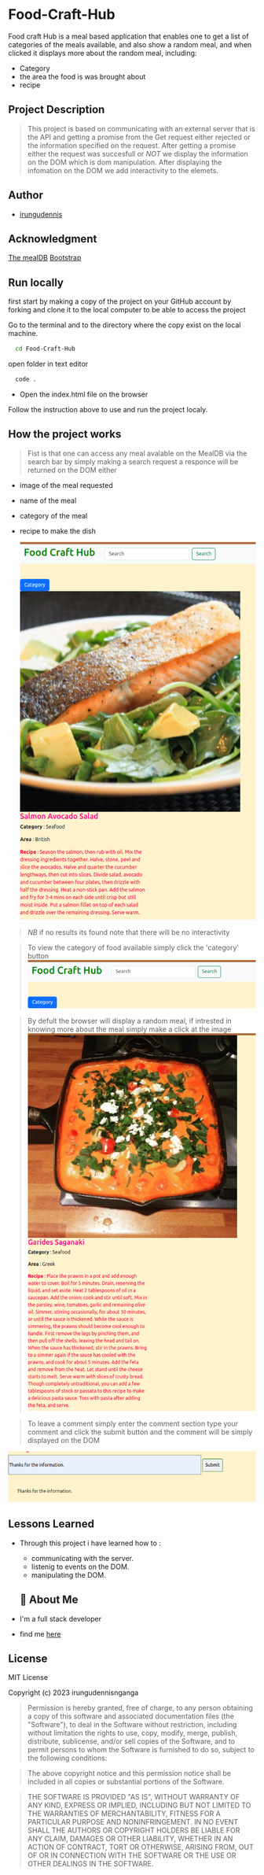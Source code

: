 # Food-Craft-Hub
Food craft Hub is a meal based application that enables one to get a list of categories of the meals available,
and also show a random meal, and when clicked it displays more about the random meal, including:
* Category 
* the area the food is was brought about
* recipe
## Project Description 
> This project is based on communicating with an external server that is the API and getting 
a promise from the Get request either rejected or the information specified on the request.
> After getting a promise either the request was succesfull or *NOT* we display the information 
on the DOM which is dom manipulation.
> After displaying the infomation on the DOM we add interactivity to the elemets.

## Author

  * [irungudennis](https://github.com/irungudenninganga)

## Acknowledgment
[The mealDB](https://www.themealdb.com/api.php)
[Bootstrap](https://getbootstrap.com/docs/5.3/getting-started/introduction/)

## Run locally
first start by making a copy of the project on your GitHub account by forking and clone it to the local computer to be able to access the project

Go to the terminal and to the directory where the copy exist on the local machine.


```bash
  cd Food-Craft-Hub
```

open folder in text editor 

```bash
  code .
```
* Open the index.html file on the browser 



Follow the instruction above to use and run the project localy. 

## How the project works
> Fist is that one can access any meal avalable on the MealDB via the search bar by simply making a search request
  a responce will be returned on the DOM either 
  * image of the meal requested 
  * name of the meal 
  * category of the meal
  * recipe to make the dish

    ![Search responce](./images/search.png)

> *NB* if no results its found note that there will be no interactivity 

> To view the category of food available simply click the 'category' button
![Category button](./images/category.png)

> By defult the browser will display a random meal, if intrested in knowing more about the meal simply 
  make a click at the image
  ![Random meal](./images/random.png)

> To leave a comment simply enter the comment section type your comment and click the submit button and the 
  comment will be simply displayed on the DOM

  ![Comment section](./images/comment.png)


## Lessons Learned

* Through this project i have learned how to :
  * communicating with the server.
  * listenig to events on the DOM.
  * manipulating the DOM.

  ## 🚀 About Me
 * I'm a full stack developer
 * find me [here](https://github.com/irungudenninganga)


## License 
MIT License

Copyright (c) 2023 irungudennisnganga

>Permission is hereby granted, free of charge, to any person obtaining a copy
of this software and associated documentation files (the "Software"), to deal
in the Software without restriction, including without limitation the rights
to use, copy, modify, merge, publish, distribute, sublicense, and/or sell
copies of the Software, and to permit persons to whom the Software is
furnished to do so, subject to the following conditions:

>The above copyright notice and this permission notice shall be included in all
copies or substantial portions of the Software.

>THE SOFTWARE IS PROVIDED "AS IS", WITHOUT WARRANTY OF ANY KIND, EXPRESS OR
IMPLIED, INCLUDING BUT NOT LIMITED TO THE WARRANTIES OF MERCHANTABILITY,
FITNESS FOR A PARTICULAR PURPOSE AND NONINFRINGEMENT. IN NO EVENT SHALL THE
AUTHORS OR COPYRIGHT HOLDERS BE LIABLE FOR ANY CLAIM, DAMAGES OR OTHER
LIABILITY, WHETHER IN AN ACTION OF CONTRACT, TORT OR OTHERWISE, ARISING FROM,
OUT OF OR IN CONNECTION WITH THE SOFTWARE OR THE USE OR OTHER DEALINGS IN THE
SOFTWARE.  



